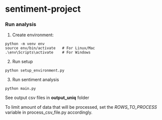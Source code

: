 # sentiment-project

### Run analysis

1. Create environment:

```
python -m venv env
source env/bin/activate   # For Linux/Mac
.\env\Scripts\activate    # For Windows
```

2. Run setup

```
python setup_environment.py
```

3. Run sentiment analysis

```
python main.py
```

See output csv files in **output_uniq** folder

To limit amount of data that will be processed, set the *ROWS_TO_PROCESS* variable in process_csv_file.py accordingly.
